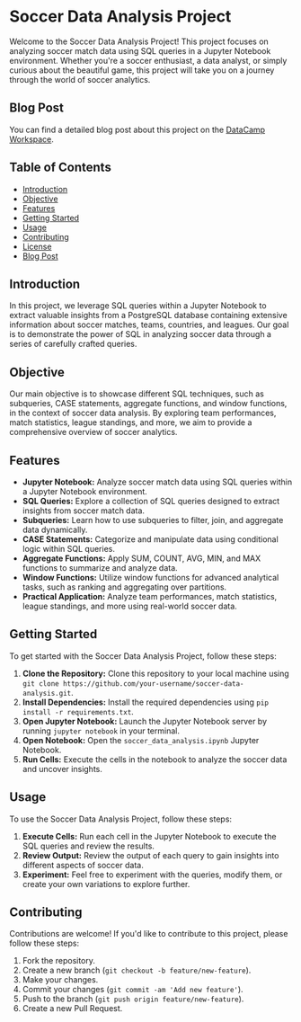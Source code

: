 # Soccer Data Analysis Project

Welcome to the Soccer Data Analysis Project! This project focuses on analyzing soccer match data using SQL queries in a Jupyter Notebook environment. Whether you're a soccer enthusiast, a data analyst, or simply curious about the beautiful game, this project will take you on a journey through the world of soccer analytics.


## Blog Post
You can find a detailed blog post about this project on the [DataCamp Workspace](https://app.datacamp.com/workspace/w/1e5c4d39-ea81-4d1c-97b8-77277be128c0/edit).

## Table of Contents
- [Introduction](#introduction)
- [Objective](#objective)
- [Features](#features)
- [Getting Started](#getting-started)
- [Usage](#usage)
- [Contributing](#contributing)
- [License](#license)
- [Blog Post](#blog-post)

## Introduction
In this project, we leverage SQL queries within a Jupyter Notebook to extract valuable insights from a PostgreSQL database containing extensive information about soccer matches, teams, countries, and leagues. Our goal is to demonstrate the power of SQL in analyzing soccer data through a series of carefully crafted queries.

## Objective
Our main objective is to showcase different SQL techniques, such as subqueries, CASE statements, aggregate functions, and window functions, in the context of soccer data analysis. By exploring team performances, match statistics, league standings, and more, we aim to provide a comprehensive overview of soccer analytics.

## Features
- **Jupyter Notebook:** Analyze soccer match data using SQL queries within a Jupyter Notebook environment.
- **SQL Queries:** Explore a collection of SQL queries designed to extract insights from soccer match data.
- **Subqueries:** Learn how to use subqueries to filter, join, and aggregate data dynamically.
- **CASE Statements:** Categorize and manipulate data using conditional logic within SQL queries.
- **Aggregate Functions:** Apply SUM, COUNT, AVG, MIN, and MAX functions to summarize and analyze data.
- **Window Functions:** Utilize window functions for advanced analytical tasks, such as ranking and aggregating over partitions.
- **Practical Application:** Analyze team performances, match statistics, league standings, and more using real-world soccer data.

## Getting Started
To get started with the Soccer Data Analysis Project, follow these steps:
1. **Clone the Repository:** Clone this repository to your local machine using `git clone https://github.com/your-username/soccer-data-analysis.git`.
2. **Install Dependencies:** Install the required dependencies using `pip install -r requirements.txt`.
3. **Open Jupyter Notebook:** Launch the Jupyter Notebook server by running `jupyter notebook` in your terminal.
4. **Open Notebook:** Open the `soccer_data_analysis.ipynb` Jupyter Notebook.
5. **Run Cells:** Execute the cells in the notebook to analyze the soccer data and uncover insights.

## Usage
To use the Soccer Data Analysis Project, follow these steps:
1. **Execute Cells:** Run each cell in the Jupyter Notebook to execute the SQL queries and review the results.
2. **Review Output:** Review the output of each query to gain insights into different aspects of soccer data.
3. **Experiment:** Feel free to experiment with the queries, modify them, or create your own variations to explore further.

## Contributing
Contributions are welcome! If you'd like to contribute to this project, please follow these steps:
1. Fork the repository.
2. Create a new branch (`git checkout -b feature/new-feature`).
3. Make your changes.
4. Commit your changes (`git commit -am 'Add new feature'`).
5. Push to the branch (`git push origin feature/new-feature`).
6. Create a new Pull Request.


